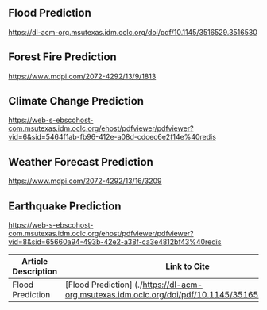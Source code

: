 ## Flood Prediction
https://dl-acm-org.msutexas.idm.oclc.org/doi/pdf/10.1145/3516529.3516530
## Forest Fire Prediction
https://www.mdpi.com/2072-4292/13/9/1813
## Climate Change Prediction
https://web-s-ebscohost-com.msutexas.idm.oclc.org/ehost/pdfviewer/pdfviewer?vid=6&sid=5464f1ab-fb96-412e-a08d-cdcec6e2f14e%40redis
## Weather Forecast Prediction
https://www.mdpi.com/2072-4292/13/16/3209
## Earthquake Prediction
https://web-s-ebscohost-com.msutexas.idm.oclc.org/ehost/pdfviewer/pdfviewer?vid=8&sid=65660a94-493b-42e2-a38f-ca3e4812bf43%40redis

| Article Description | Link to Cite |
| ------------------- | ------------ |
| Flood Prediction    |[Flood Prediction] (./https://dl-acm-org.msutexas.idm.oclc.org/doi/pdf/10.1145/3516529.3516530)|
